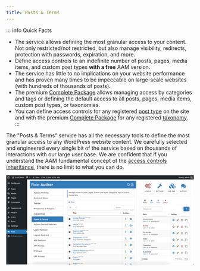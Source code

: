 ```yaml
---
title: Posts & Terms
---
```


::: info Quick Facts
- The service allows defining the most granular access to your content. Not only restricted/not restricted, but also manage visibility, redirects, protection with passwords, expiration, and more.
- Define access controls to an indefinite number of posts, pages, media items, and custom post types **with a free** AAM version.
- The service has little to no implications on your website performance and has proven many times to be impeccable on large-scale websites (with hundreds of thousands of posts).
- The premium [Complete Package](/premium) allows managing access by categories and tags or defining the default access to all posts, pages, media items, custom post types, or taxonomies.
- You can define access controls for any registered [post type](https://wordpress.org/documentation/article/what-is-post-type/) on the site and with the premium [Complete Package](/premium) for any registered [taxonomy](https://developer.wordpress.org/themes/basics/categories-tags-custom-taxonomies/).
:::

The "Posts & Terms" service has all the necessary tools to define the most granular access to any WordPress website content. We carefully selected and engineered every single bit of the service based on thousands of interactions with our large user base. We are confident that if you understand the AAM fundamental concept of the [access controls inheritance](/question/aam/what-is-access-controls-inheritance), there is no limit to what you can do.


![AAM Posts & Terms Service](./assets/aam-posts-terms-service.png)